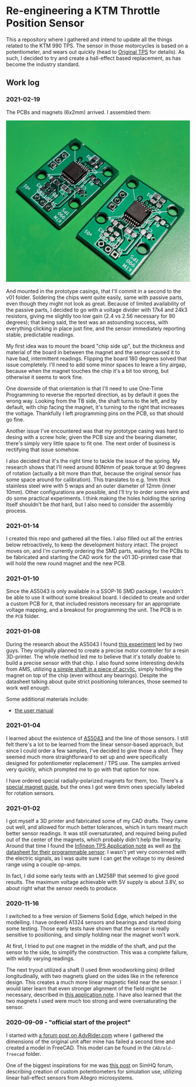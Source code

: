 # Re-engineering a KTM Throttle Position Sensor

This a repository where I gathered and intend to update all the things related to the KTM 990 TPS. The sensor in those motorcycles is based on a potentiometer, and wears out quickly (head to [Original TPS](/reference/Original.md) for details). As such, I decided to try and create a hall-effect based replacement, as has become the industry standard.

## Work log

### 2021-02-19

The PCBs and magnets (6x2mm) arrived. I assembled them:

![pcb](reference/PCB.jpg)

And mounted in the prototype casings, that I'll commit in a second to the v01 folder. Soldering the chips went quite easily, same with passive parts, even though they might not look as great. Because of limited availability of the passive parts, I decided to go with a voltage divider with 17k4 and 24k3 resistors, giving me slightly too low gain (2.4 vs 2.56 necessary for 90 degrees); that being said, the test was an astounding success, with everything clicking in place just fine, and the sensor immediately reporting stable, predictable readings.

My first idea was to mount the board "chip side up", but the thickness and material of the board in between the magnet and the sensor caused it to have bad, intermittent readings. Flipping the board 180 degrees solved that issue completely. I'll need to add some minor spaces to leave a tiny airgap, because when the magnet touches the chip it's a bit too strong, but otherwise it seems to work fine.

One downside of that orientation is that I'll need to use One-Time Programming to reverse the reported direction, as by default it goes the wrong way. Looking from the TB side, the shaft turns to the left, and by default, with chip facing the magnet, it's turning to the right that increases the voltage. Thankfully I left programming pins on the PCB, so that should go fine.

Another issue I've encountered was that my prototype casing was hard to desing with a screw hole; given the PCB size and the bearing diameter, there's simply very little space to fit one. The next order of business is rectifying that issue somehow.

I also decided that it's the right time to tackle the issue of the spring. My research shows that I'll need around 80Nmm of peak torque at 90 degrees of rotation (actually a bit more than that, because the original sensor has some space around for calibration). This translates to e.g. 1mm thick stainless steel wire with 5 wraps and an outer diameter of 12mm (inner 10mm). Other configurations are possible, and I'll try to order some wire and do some practical experiments. I think making the holes holding the spring itself shouldn't be _that_ hard, but I also need to consider the assembly process. 

### 2021-01-14

I created this repo and gathered all the files. I also filled out all the entries below retroactively, to keep the development history intact. The project moves on, and I'm currently ordering the SMD parts, waiting for the PCBs to be fabricated and starting the CAD work for the v01 3D-printed case that will hold the new round magnet and the new PCB.

### 2021-01-10

Since the AS5043 is only available in a SSOP-16 SMD package, I wouldn't be able to use it without some breakout board. I decided to create and order a custom PCB for it, that included resistors necessary for an appropriate voltage mapping, and a breakout for programming the unit. The PCB is in the `PCB` folder.

### 2021-01-08

During the research about the AS5043 I found [this experiment][6] led by two guys. They originally planned to create a precise motor controller for a resin 3D-printer. The whole method led me to believe that it's totally doable to build a precise sensor with that chip. I also found some interesting devkits from AMS, utilizing [a simple shaft in a piece of acrylic][8], simply holding the magnet on top of the chip (even without any bearings). Despite the datasheet talking about quite strict positioning tolerances, those seemed to work well enough.

Some additional materials include:
 * [the user manual][7]

### 2021-01-04

I learned about the existence of [AS5043][5] and the line of those sensors. I still felt there's a lot to be learned from the linear sensor-based approach, but since I could order a few samples, I've decided to give those a shot. They seemed much more straightforward to set up and were specifically designed for potentiometer replacement / TPS use. The samples arrived very quickly, which prompted me to go with that option for now.

I have ordered special radially-polarized magnets for them, too. There's a [special magnet guide][9], but the ones I got were 6mm ones specially labeled for rotation sensors.

### 2021-01-02

I got myself a 3D printer and fabricated some of my CAD drafts. They came out well, and allowed for much better tolerances, which in turn meant much better sensor readings. It was still oversaturated, and required being pulled out of the center of the magnets, which probably didn't help the linearity. Around that time I found the [Infineon TPS Application note][4] as well as [the datasheet for their programmable sensor][3]. I wasn't yet very concerned with the electric signals, as I was quite sure I can get the voltage to my desired range using a couple op-amps.

In fact, I did some early tests with an LM258P that seemed to give good results. The maximum voltage achievable with 5V supply is about 3.8V, so about right what the sensor needs to produce.

### 2020-11-16

I switched to a free version of Siemens Solid Edge, which helped in the modelling. I have ordered A1324 sensors and bearings and started doing some testing. Those early tests have shown that the sensor is really sensitive to positioning, and simply holding near the magnet won't work.

At first, I tried to put one magnet in the middle of the shaft, and put the sensor to the side, to simplify the construction. This was a complete failure, with wildly varying readings. 

The next tryout utilized a shaft (I used 8mm woodworking pins) drilled longitudinally, with two magnets glued on the sides like in the reference design. This creates a much more linear magnetic field near the sensor. I would later learn that even stronger alignment of the field might be necessary, described in [this application note][4]. I have also learned that the two magnets I used were much too strong and were oversaturating the sensor.

### 2020-09-09 - "official start of the project"

I started with [a forum post on AdvRider.com][1] where I gathered the dimensions of the original unit after mine has failed a second time and created a model in FreeCAD. This model can be found in the `CAD/old-freecad` folder.

One of the biggest inspirations for me was [this post][2] on SimHQ forum, describing creation of custom potentiometers for simulation use, utilizing linear hall-effect sensors from Allegro microsystems.




 [1]: https://advrider.com/f/threads/990-throttle-position-sensor-tps-adjustment-video-how-to.1448666/#post-40815732
 [2]: https://simhq.com/forum/ubbthreads.php/topics/3674791/DIY_Sealed_Minature_Hall_Pots
 [3]: https://www.infineon.com/dgdl/Infineon-TLE4997E2-DataSheet-v02_10-EN.pdf?fileId=db3a30431ce5fb52011d3e4c832a2594
 [4]: https://www.infineon.com/dgdl/TLE499x_AppNote_Throttle_Position_Sensing_v1.0.pdf?fileId=db3a30431ce5fb52011d29cc328a1bd2
 [5]: https://ams.com/as5043
 [6]: https://web.archive.org/web/20160315230856/http://sindri.sebastians-site.de/MagneticRotaryEncoder
 [7]: https://ams.com/documents/20143/36005/AS5043_UG000105_1-00.pdf/bf8c0c98-c7ba-e6d1-0d0d-d9de9658eb91
 [8]: https://ams.com/rmh05-dk-xx
 [9]: https://ams.com/documents/20143/36005/AnglePositionOnAxis_AN000271_2-00.pdf/d3bc1235-a3da-7e15-15bf-624e9ff0c389